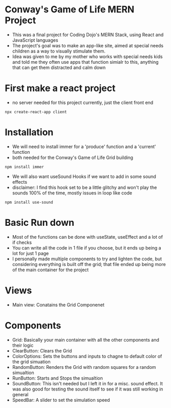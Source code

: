 # Conway's Game of Life MERN Project
- This was a final project for Coding Dojo's MERN Stack, using React and JavaScript languages
- The project's goal was to make an app-like site, aimed at special needs children as a way to visually stimulate them. 
- Idea was given to me by my mother who works with special needs kids and told me they often use apps that function simialr to this, anything that can get them distracted and calm down

# First make a react project
- no server needed for this project currently, just the client front end
```
npx create-react-app client
```
# Installation
- We will need to install immer for a 'produce' function and a 'current' function
- both needed for the Conway's Game of Life Grid building
```
npm install immer
```
- We will also want useSound Hooks if we want to add in some sound effects
- disclaimer: I find this hook set to be a little glitchy and won't play the sounds 100% of the time, mostly issues in loop like code
```
npm install use-sound
```
# Basic Run down
- Most of the functions can be done with useState, useEffect and a lot of if checks
- You can write all the code in 1 file if you choose, but it ends up being a lot for just 1 page
- I personally made multiple components to try and lighten the code, but considering everything is built off the grid; that file ended up being more of the main container for the project

# Views
- Main view: Conatains the Grid Componenet

# Components
- Grid: Basically your main container with all the other components and their logic
- ClearButton: Clears the Grid
- ColorOptions: Sets the buttons and inputs to chagne to default color of the grid simuation
- RandomButton: Renders the Grid with random squares for a random simualtion
- RunButton: Starts and Stops the simualtion
- SoundButton: This isn't needed but I left it in for a misc. sound effect. It was also good for testing the sound itself to see if it was still working in general
- SpeedBar: A slider to set the simulation speed




